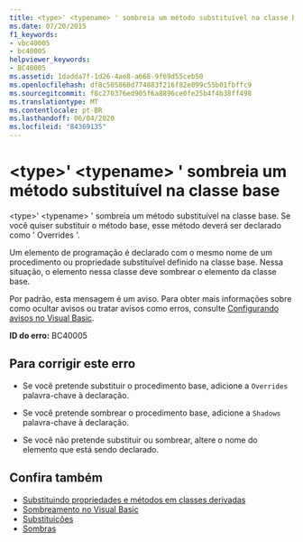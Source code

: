 ```yaml
---
title: <type>' <typename> ' sombreia um método substituível na classe base
ms.date: 07/20/2015
f1_keywords:
- vbc40005
- bc40005
helpviewer_keywords:
- BC40005
ms.assetid: 1dadda7f-1d26-4ae8-a668-9f69d55ceb50
ms.openlocfilehash: df8c505860d774883f216f82e099c55b01fbffc9
ms.sourcegitcommit: f8c270376ed905f6a8896ce0fe25b4f4b38ff498
ms.translationtype: MT
ms.contentlocale: pt-BR
ms.lasthandoff: 06/04/2020
ms.locfileid: "84369135"
---
```

# <a name="type-typename-shadows-an-overridable-method-in-the-base-class"></a>\<type>' \<typename> ' sombreia um método substituível na classe base
\<type>' \<typename> ' sombreia um método substituível na classe base. Se você quiser substituir o método base, esse método deverá ser declarado como ' Overrides '.  
  
 Um elemento de programação é declarado com o mesmo nome de um procedimento ou propriedade substituível definido na classe base. Nessa situação, o elemento nessa classe deve sombrear o elemento da classe base.  
  
 Por padrão, esta mensagem é um aviso. Para obter mais informações sobre como ocultar avisos ou tratar avisos como erros, consulte [Configurando avisos no Visual Basic](/visualstudio/ide/configuring-warnings-in-visual-basic).  
  
 **ID do erro:** BC40005  
  
## <a name="to-correct-this-error"></a>Para corrigir este erro  
  
- Se você pretende substituir o procedimento base, adicione a `Overrides` palavra-chave à declaração.  
  
- Se você pretende sombrear o procedimento base, adicione a `Shadows` palavra-chave à declaração.  
  
- Se você não pretende substituir ou sombrear, altere o nome do elemento que está sendo declarado.  
  
## <a name="see-also"></a>Confira também

- [Substituindo propriedades e métodos em classes derivadas](../programming-guide/language-features/objects-and-classes/inheritance-basics.md#overriding-properties-and-methods-in-derived-classes)
- [Sombreamento no Visual Basic](../programming-guide/language-features/declared-elements/shadowing.md)
- [Substituições](../language-reference/modifiers/overrides.md)
- [Sombras](../language-reference/modifiers/shadows.md)
